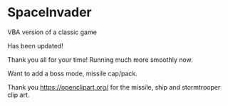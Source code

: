# SpaceInvader
VBA version of a classic game

Has been updated!

Thank you all for your time! Running much more smoothly now. 

Want to add a boss mode, missile cap/pack.

Thank you https://openclipart.org/ for the missile, ship and stormtrooper clip art.
